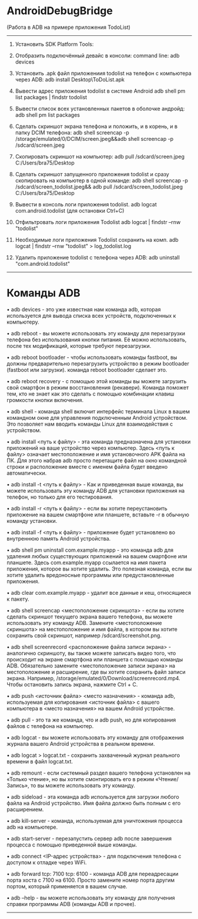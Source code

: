 # AndroidDebugBridge

(Работа в ADB на примере приложения TodoList)

---

1.	Установить SDK Platform Tools:

2.	Отобразить подключённый девайс в консоли:
command line:  adb devices

3.	Установить .apk файл приложениия todolist на телефон с компьютера через  ADB:
adb install  Desktop\ToDoList.apk

4.	Вывести адрес приложения todolist в системе Android
adb shell pm list packages | findstr todolist

5.	Вывести список всех установленных пакетов в оболочке андройд:
adb shell pm list packages

6.	Сделать скриншот экрана телефона и положить, и в корень, и в папку DCIM телефона:
adb shell screencap -p /storage/emulated/0/DCIM/screen.jpeg&&adb shell screencap -p /sdcard/screen.jpeg

7.	Скопировать скриншот на компьютер:
adb pull /sdcard/screen.jpeg C:/Users/bra75/Desktop

8.	Сделать скриншот запущенного приложения todolist и сразу скопировать на компьютер в одной команде:
adb shell screencap -p /sdcard/screen_todolist.jpeg&& adb pull /sdcard/screen_todolist.jpeg C:/Users/bra75/Desktop

9.	Вывести в консоль логи приложения todolist. 
adb logcat  com.android.todolist (для остановки Ctrl+C)

10.	Отфильтровать логи приложения Todolist 
adb logcat | findstr –rnw "todolist"

11.	Необходимые логи приложения Todolist сохранить на комп.
adb logcat | findstr –rnw "todolist" > log_todolist.log

12.	Удалить приложение todolist с телефона через ADB:
adb uninstall "com.android.todolist"

---

# Команды ADB

•	adb devices - это уже известная нам команда adb, которая используется для вывода списка всех устройств, подключенных к компьютеру.

•	adb reboot - вы можете использовать эту команду для перезагрузки телефона без использования кнопки питания. Её можно использовать, после тех модификаций, которые требуют перезагрузки.

•	adb reboot bootloader - чтобы использовать команды fastboot, вы должны предварительно перезагрузить устройство в режим bootloader (fastboot или загрузки). команда reboot bootloader сделает это.

•	adb reboot recovery - с помощью этой команды вы можете загрузить свой смартфон в режим восстановления (рекавери). Команда поможет тем, кто не знает как это сделать с помощью комбинации клавиш громкости кнопки включения.

•	adb shell - команда shell включит интерфейс терминала Linux в вашем командном окне для управления подключенным Android устройством. Это позволяет нам вводить команды Linux для взаимодействия с устройством.

•	adb install <путь к файлу> - эта команда предназначена для установки приложений на ваше устройство через компьютер. Здесь <путь к файлу> означает местоположение и имя установочного APK файла на ПК. Для этого набрав adb просто перетащите файл на окно командной строки и расположение вместе с именем файла будет введено автоматически.

•	adb install -t <путь к файлу> - Как и приведенная выше команда, вы можете использовать эту команду ADB для установки приложения на телефон, но только для его тестирования.

•	adb install -r <путь к файлу> - если вы хотите переустановить приложение на вашем смартфоне или планшете, вставьте -r в обычную команду установки.

•	adb install -f <путь к файлу> - приложение будет установлено во внутреннюю память Android устройства.

•	adb shell pm uninstall com.example.myapp - это команда adb для удаления любых существующих приложений на вашем смартфоне или планшете. Здесь com.example.myapp ссылается на имя пакета приложения, которое вы хотите удалить. Это полезная команда, если вы хотите удалить вредоносные программы или предустановленные приложения. 

•	adb clear com.example.myapp - удалит все данные и кеш, относящиеся к пакету.

•	adb shell screencap <местоположение скриншота> - если вы хотите сделать скриншот текущего экрана вашего телефона, вы можете использовать эту команду ADB. Замените <местоположение скриншота> на местоположение и имя файла, в котором вы хотите сохранить свой скриншот, например /sdcard/screenshot.png.

•	adb shell screenrecord <расположение файла записи экрана> - аналогично скриншоту, вы также можете записать видео того, что происходит на экране смартфона или планшета с помощью команды ADB. Обязательно замените <местоположение записи экрана> на местоположение и расширение, где вы хотите сохранить файл записи экрана. Например, /storage/emulated/0/Download/screenrecord.mp4. Чтобы остановить запись экрана, нажмите Ctrl + C.

•	adb push <источник файла> <место назначения> - команда adb, используемая для копирования <источник файла> с вашего компьютера в <место назначения> на вашем Android устройстве.

•	adb pull <source> <destination> - это та же команда, что и adb push, но для копирования файлов с телефона на компьютер.
  
•	adb logcat - вы можете использовать эту команду для отображения журнала вашего Android устройства в реальном времени.
  
•	adb logcat > logcat.txt - сохранить захваченный журнал реального времени в файл logcat.txt.
  
•	adb remount - если системный раздел вашего телефона установлен на «Только чтение», но вы хотите смонтировать его в режим «Чтение/Запись», то вы можете использовать эту команду.
  
•	adb sideload <file> - эта команда adb используется для загрузки любого файла на Android устройство. Имя файла должно быть полным с его расширением.
  
•	adb kill-server - команда, используемая для уничтожения процесса adb на компьютере.
  
•	adb start-server - перезапустить сервер adb после завершения процесса с помощью приведенной выше команды.
  
•	adb connect <IP-адрес устройства> - для подключения телефона с доступом к отладке через WiFi.
  
•	adb forward tcp: 7100 tcp: 6100 - команда ADB для переадресации порта хоста с 7100 на 6100. Просто замените номер порта другим портом, который применяется в вашем случае.
  
•	adb –help - вы можете использовать эту команду для получения справки программы ADB (команды ADB и прочее).

---
